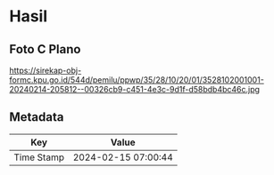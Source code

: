 # Hasil

## Foto C Plano

https://sirekap-obj-formc.kpu.go.id/544d/pemilu/ppwp/35/28/10/20/01/3528102001001-20240214-205812--00326cb9-c451-4e3c-9d1f-d58bdb4bc46c.jpg


## Metadata

| Key        | Value               |
| ---------- | ------------------- |
| Time Stamp | 2024-02-15 07:00:44 |



